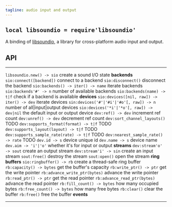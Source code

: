 ```yaml
---
tagline: audio input and output
---
```


## `local libsoundio = require'libsoundio'`

A binding of [libsoundio](http://libsound.io/), a library for cross-platform
audio input and output.

## API

------------------------------------------- ----------------------------------------
`libsoundio.new() -> sio`                   create a sound I/O state
__backends__
`sio:connect([backend])`                    connect to a backend
`sio:disconnect()`                          disconnect the backend
`sio:backends() -> iter() -> name`          iterate backends
`sio:backends'#' -> n`                      number of available backends
`sio:backends(name) -> t|f`                 check if a backend is available
__devices__
`sio:devices([nil, raw]) -> iter() -> dev`  iterate devices
`sin:devices('#'|'#i'|'#o'[, raw]) -> n`    number of all|input|output devices
`sio:devices('*i'|'*o'[, raw]) -> dev|nil`  the default input or output device
`dev:ref() -> dev`                          increment ref count
`dev:unref() -> dev`                        decrement ref count
`dev:sort_channel_layouts()`                TODO
`dev:supports_format(format) -> t|f`        TODO
`dev:supports_layout(layout) -> t|f`        TODO
`dev:supports_sample_rate(rate) -> t|f`     TODO
`dev:nearest_sample_rate() -> rate`         TODO
`dev.id -> s`                               device unique id
`dev.name -> s`                             device name
`dev.aim -> 'i'|'o'`                        whether it's for input or output
__streams__
`dev:stream'o' -> sout`                     create an output stream
`dev:stream'i' -> sin`                      create an input stream
`sout:free()`                               destroy the stream
`sout:open()`                               open the stream
__ring buffers__
`sio:ringbuffer() -> rb`                    create a thread-safe ring buffer
`rb:capacity() -> bytes`                    get the buffer's capacity
`rb:write_ptr() -> ptr`                     get the write pointer
`rb:advance_write_ptr(bytes)`               advance the write pointer
`rb:read_ptr() -> ptr`                      get the read pointer
`rb:advance_read_ptr(bytes)`                advance the read pointer
`rb:fill_count() -> bytes`                  how many occupied bytes
`rb:free_count() -> bytes`                  how many free bytes
`rb:clear()`                                clear the buffer
`rb:free()`                                 free the buffer
__events__
------------------------------------------- ----------------------------------------
